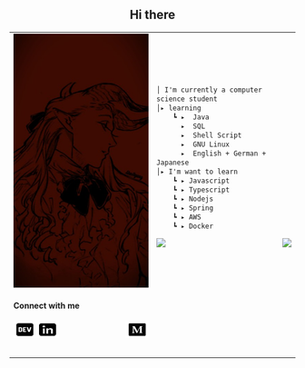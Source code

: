 <h2 align="center">Hi there </h2>
<table>
    <tr>
        <td>
            <img src="https://github.com/marisellen/marisellen/blob/main/img.jpg" style="width:50em"; border: none;"/>
     <h4 align="left">Connect with me</h4>
        <p align="left">
            <a href="https://dev.to/mari_sellen" target="_blank" rel="noreferrer">
              <img align="left" src="https://github.com/marisellen/marisellen/blob/main/dev.png" alt="mari_sellen" height="30" width="40"target="_blank" rel="noreferrer"/></a>
            <a href="https://linkedin.com/in/marisellen" target="_blank">
              <img align="center" src="https://github.com/marisellen/marisellen/blob/main/linkedin.png" alt="marisellen" height="30" width="40" target="_blank" rel="noreferrer"/>                
               </a>
        <a href="https://medium.com/@marisellen" target="_blank">
          <img align="right" src="https://github.com/marisellen/marisellen/blob/main/medium.png" alt="@marisellen" height="30" width="40" target="_blank" rel="noreferrer"/></a>
        </p>
<br>
            </td>
        <td sstyle="vertical-align: top; height: 100px;">
    
    │ I'm currently a computer science student                                                   
    │▸ learning
        ┗ ▸  Java
          ▸  SQL
          ▸  Shell Script
          ▸  GNU Linux
          ▸  English + German + Japanese
    │▸ I'm want to learn
        ┗ ▸ Javascript
        ┗ ▸ Typescript
        ┗ ▸ Nodejs
        ┗ ▸ Spring
        ┗ ▸ AWS
        ┗ ▸ Docker   

<p align="left">
    <a href="https://github.com/elidianaandrade/dio-lab-open-source/blob/main/utils/cards/github-stats.md">
    <img height="145em" src="https://github-readme-stats.vercel.app/api?username=marisellen&theme=shadow_red&show_icons=true">
        <a/>
    <a href="https://github.com/elidianaandrade/dio-lab-open-source/blob/main/utils/cards/github-stats.md">
    <img height="130m" align="right" src="https://github-readme-stats-git-masterrstaa-rickstaa.vercel.app/api/top-langs/?username=marisellen&layout=compact&bg_color=0d1117&border_color=4f0000&title_color=9a0000&text_color=444444"> 
        <a/>
<p/>
<tr/>
</td>
    
